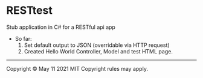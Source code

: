 # RESTtest
Stub application in C# for a RESTful api app

- So far:
  1. Set default output to JSON (overridable via HTTP request)
  2. Created Hello World Controller, Model and test HTML page.

---

Copyright © May 11 2021
MIT Copyright rules may apply.

